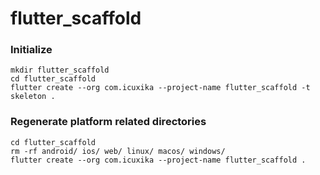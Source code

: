 # flutter_scaffold

### Initialize

```shell
mkdir flutter_scaffold
cd flutter_scaffold
flutter create --org com.icuxika --project-name flutter_scaffold -t skeleton .
```

### Regenerate platform related directories

```shell
cd flutter_scaffold
rm -rf android/ ios/ web/ linux/ macos/ windows/
flutter create --org com.icuxika --project-name flutter_scaffold .
```
